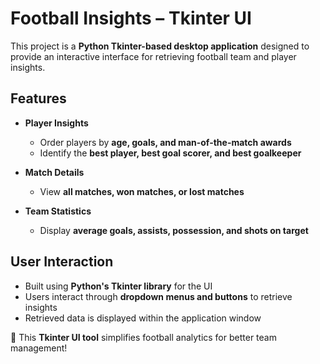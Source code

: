 # Football Insights – Tkinter UI  

This project is a **Python Tkinter-based desktop application** designed to provide an interactive interface for retrieving football team and player insights.  

## Features  

- **Player Insights**  
  - Order players by **age, goals, and man-of-the-match awards**  
  - Identify the **best player, best goal scorer, and best goalkeeper**  

- **Match Details**  
  - View **all matches, won matches, or lost matches**  

- **Team Statistics**  
  - Display **average goals, assists, possession, and shots on target**  

## User Interaction  

- Built using **Python's Tkinter library** for the UI  
- Users interact through **dropdown menus and buttons** to retrieve insights  
- Retrieved data is displayed within the application window  

🚀 This **Tkinter UI tool** simplifies football analytics for better team management!  
